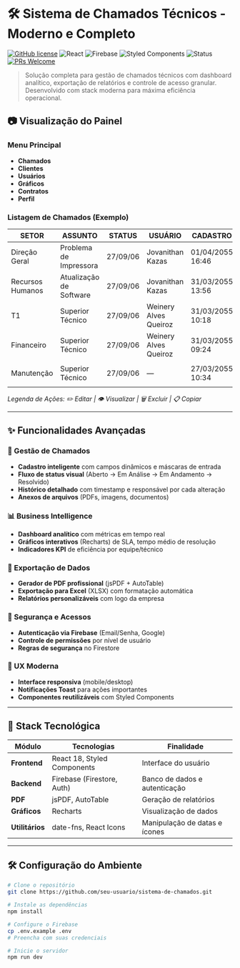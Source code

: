 # 🛠️ Sistema de Chamados Técnicos - Moderno e Completo

[![GitHub license](https://img.shields.io/github/license/seu-usuario/sistema-de-chamados)](LICENSE)
![React](https://img.shields.io/badge/react-18.3.1-%2361DAFB)
![Firebase](https://img.shields.io/badge/firebase-10.14.1-%23FFCA28)
![Styled Components](https://img.shields.io/badge/styled--components-6.1.15-%23DB7093)
![Status](https://img.shields.io/badge/status-em%20desenvolvimento-yellow)
[![PRs Welcome](https://img.shields.io/badge/PRs-welcome-brightgreen.svg)](https://github.com/seu-usuario/sistema-de-chamados/pulls)

> Solução completa para gestão de chamados técnicos com dashboard analítico, exportação de relatórios e controle de acesso granular. Desenvolvido com stack moderna para máxima eficiência operacional.

## 📷 Visualização do Painel

### Menu Principal
- **Chamados**
- **Clientes**
- **Usuários**
- **Gráficos**
- **Contratos**
- **Perfil**

### Listagem de Chamados (Exemplo)

| SETOR               | ASSUNTO                 | STATUS    | USUÁRIO                  | CADASTRO              | ENCERRAMENTO        | AÇÕES       |
|---------------------|-------------------------|-----------|--------------------------|-----------------------|---------------------|-------------|
| Direção Geral       | Problema de Impressora  | 27/09/06  | Jovanithan Kazas         | 01/04/2055 16:46     | 01/04/2055 16:47   | ✏️ 👁️ 🗑️ 📋 |
| Recursos Humanos    | Atualização de Software | 27/09/06  | Jovanithan Kazas         | 31/03/2055 13:56     | 31/03/2055 13:56   | ✏️ 👁️ 🗑️ 📋 |
| T1                 | Superior Técnico        | 27/09/06  | Weinery Alves Queiroz    | 31/03/2055 10:18     | 31/03/2055 10:25   | ✏️ 👁️ 🗑️ 📋 |
| Financeiro         | Superior Técnico        | 27/09/06  | Weinery Alves Queiroz    | 31/03/2055 09:24     | 31/03/2055 09:25   | ✏️ 👁️ 🗑️ 📋 |
| Manutenção         | Superior Técnico        | 27/09/06  | —                        | 27/03/2055 10:34     | —                  | ✏️ 👁️ 🗑️ 📋 |

*Legenda de Ações: ✏️ Editar | 👁️ Visualizar | 🗑️ Excluir | 📋 Copiar*

---

## ✨ Funcionalidades Avançadas

### 🎯 Gestão de Chamados
- **Cadastro inteligente** com campos dinâmicos e máscaras de entrada
- **Fluxo de status visual** (Aberto → Em Análise → Em Andamento → Resolvido)
- **Histórico detalhado** com timestamp e responsável por cada alteração
- **Anexos de arquivos** (PDFs, imagens, documentos)

### 📊 Business Intelligence
- **Dashboard analítico** com métricas em tempo real
- **Gráficos interativos** (Recharts) de SLA, tempo médio de resolução
- **Indicadores KPI** de eficiência por equipe/técnico

### 📑 Exportação de Dados
- **Gerador de PDF profissional** (jsPDF + AutoTable)
- **Exportação para Excel** (XLSX) com formatação automática
- **Relatórios personalizáveis** com logo da empresa

### 🔐 Segurança e Acessos
- **Autenticação via Firebase** (Email/Senha, Google)
- **Controle de permissões** por nível de usuário
- **Regras de segurança** no Firestore

### 🎨 UX Moderna
- **Interface responsiva** (mobile/desktop)
- **Notificações Toast** para ações importantes
- **Componentes reutilizáveis** com Styled Components

---

## 🚀 Stack Tecnológica

| Módulo | Tecnologias | Finalidade |
|--------|------------|------------|
| **Frontend** | React 18, Styled Components | Interface do usuário |
| **Backend** | Firebase (Firestore, Auth) | Banco de dados e autenticação |
| **PDF** | jsPDF, AutoTable | Geração de relatórios |
| **Gráficos** | Recharts | Visualização de dados |
| **Utilitários** | date-fns, React Icons | Manipulação de datas e ícones |

---

## 🛠️ Configuração do Ambiente

```bash
# Clone o repositório
git clone https://github.com/seu-usuario/sistema-de-chamados.git

# Instale as dependências
npm install

# Configure o Firebase
cp .env.example .env
# Preencha com suas credenciais

# Inicie o servidor
npm run dev